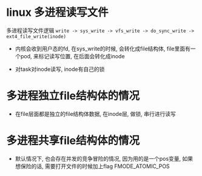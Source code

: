 # linux 多进程读写文件

多进程读写文件逻辑
```write -> sys_write -> vfs_write -> do_sync_write -> ext4_file_write(inode)```

* 内核会收到用户态的fd, 在sys_write的时候, 会转化成file结构体, file里面有一个pod, 来标记读写位置, 在后面会转化成inode

* 对task对inode读写, inode有自己的锁

# 多进程独立file结构体的情况

* 在file层面都是独立的file结构体数据, 在inode层, 做锁, 串行进行读写

# 多进程共享file结构体的情况
* 默认情况下, 也会存在并发的竞争冒险的情况, 因为用的是一个pos变量, 如果想保险的话, 需要打开文件的时候加上flag FMODE_ATOMIC_POS

